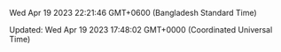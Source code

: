 Wed Apr 19 2023 22:21:46 GMT+0600 (Bangladesh Standard Time)

Updated: Wed Apr 19 2023 17:48:02 GMT+0000 (Coordinated Universal Time)
